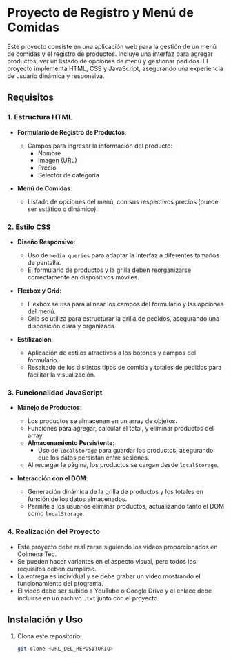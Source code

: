 # Proyecto de Registro y Menú de Comidas

Este proyecto consiste en una aplicación web para la gestión de un menú de comidas y el registro de productos. Incluye una interfaz para agregar productos, ver un listado de opciones de menú y gestionar pedidos. El proyecto implementa HTML, CSS y JavaScript, asegurando una experiencia de usuario dinámica y responsiva.

## Requisitos

### 1. Estructura HTML

- **Formulario de Registro de Productos**:
  - Campos para ingresar la información del producto:
    - Nombre
    - Imagen (URL)
    - Precio
    - Selector de categoría

- **Menú de Comidas**:
  - Listado de opciones del menú, con sus respectivos precios (puede ser estático o dinámico).

### 2. Estilo CSS

- **Diseño Responsive**:
  - Uso de `media queries` para adaptar la interfaz a diferentes tamaños de pantalla.
  - El formulario de productos y la grilla deben reorganizarse correctamente en dispositivos móviles.

- **Flexbox y Grid**:
  - Flexbox se usa para alinear los campos del formulario y las opciones del menú.
  - Grid se utiliza para estructurar la grilla de pedidos, asegurando una disposición clara y organizada.

- **Estilización**:
  - Aplicación de estilos atractivos a los botones y campos del formulario.
  - Resaltado de los distintos tipos de comida y totales de pedidos para facilitar la visualización.

### 3. Funcionalidad JavaScript

- **Manejo de Productos**:
  - Los productos se almacenan en un array de objetos.
  - Funciones para agregar, calcular el total, y eliminar productos del array.
  - **Almacenamiento Persistente**:
    - Uso de `localStorage` para guardar los productos, asegurando que los datos persistan entre sesiones.
  - Al recargar la página, los productos se cargan desde `localStorage`.

- **Interacción con el DOM**:
  - Generación dinámica de la grilla de productos y los totales en función de los datos almacenados.
  - Permite a los usuarios eliminar productos, actualizando tanto el DOM como `localStorage`.

### 4. Realización del Proyecto

- Este proyecto debe realizarse siguiendo los videos proporcionados en Colmena Tec.
- Se pueden hacer variantes en el aspecto visual, pero todos los requisitos deben cumplirse.
- La entrega es individual y se debe grabar un video mostrando el funcionamiento del programa.
- El video debe ser subido a YouTube o Google Drive y el enlace debe incluirse en un archivo `.txt` junto con el proyecto.

## Instalación y Uso

1. Clona este repositorio:
   ```bash
   git clone <URL_DEL_REPOSITORIO>
